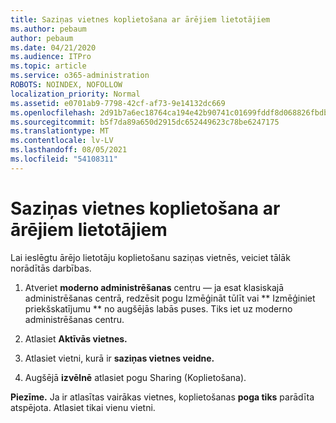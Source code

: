 ```yaml
---
title: Saziņas vietnes koplietošana ar ārējiem lietotājiem
ms.author: pebaum
author: pebaum
ms.date: 04/21/2020
ms.audience: ITPro
ms.topic: article
ms.service: o365-administration
ROBOTS: NOINDEX, NOFOLLOW
localization_priority: Normal
ms.assetid: e0701ab9-7798-42cf-af73-9e14132dc669
ms.openlocfilehash: 2d91b7a6ec18764ca194e42b90741c01699fddf8d068826fbdba8a1daee5da4b
ms.sourcegitcommit: b5f7da89a650d2915dc652449623c78be6247175
ms.translationtype: MT
ms.contentlocale: lv-LV
ms.lasthandoff: 08/05/2021
ms.locfileid: "54108311"
---
```

# <a name="share-a-communication-site-with-external-users"></a>Saziņas vietnes koplietošana ar ārējiem lietotājiem

Lai ieslēgtu ārējo lietotāju koplietošanu saziņas vietnēs, veiciet tālāk norādītās darbības. 
  
1. Atveriet **moderno administrēšanas** centru — ja esat klasiskajā administrēšanas centrā, redzēsit pogu Izmēģināt tūlīt vai ** Izmēģiniet priekšskatījumu ** no augšējās labās puses.  Tiks iet uz moderno administrēšanas centru. 
  
2. Atlasiet **Aktīvās vietnes.**
  
3. Atlasiet vietni, kurā ir **saziņas vietnes veidne.** 
  
4. Augšējā **izvēlnē** atlasiet pogu Sharing (Koplietošana). 
  
 **Piezīme.** Ja ir atlasītas vairākas vietnes, koplietošanas **poga tiks** parādīta atspējota. Atlasiet tikai vienu vietni. 
  

